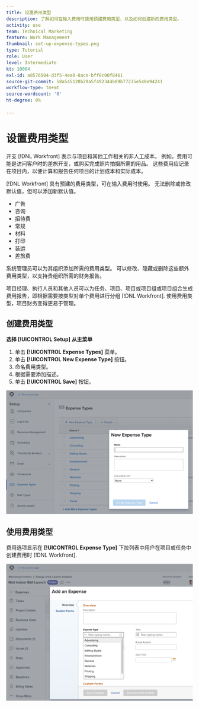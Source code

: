 ```yaml
---
title: 设置费用类型
description: 了解如何在输入费用时使用预建费用类型，以及如何创建新的费用类型。
activity: use
team: Technical Marketing
feature: Work Management
thumbnail: set-up-expense-types.png
type: Tutorial
role: User
level: Intermediate
kt: 10064
exl-id: a8576504-d3f5-4ea0-8ace-bff0c00f8461
source-git-commit: 58a545120b29a5f492344b89b77235e548e94241
workflow-type: tm+mt
source-wordcount: '0'
ht-degree: 0%

---
```


# 设置费用类型

开支 [!DNL Workfront] 表示与项目和其他工作相关的非人工成本。 例如，费用可能是访问客户时的差旅开支，或购买完成照片拍摄所需的用品。 这些费用应记录在项目内，以便计算和报告任何项目的计划成本和实际成本。

[!DNL Workfront] 具有预建的费用类型，可在输入费用时使用。 无法删除或修改默认值，但可以添加新默认值。

* 广告
* 咨询
* 招待费
* 常规
* 材料
* 打印
* 装运
* 差旅费

系统管理员可以为其组织添加所需的费用类型。 可以修改、隐藏或删除这些额外费用类型，以支持贵组织所需的财务报告。

项目经理、执行人员和其他人员可以为任务、项目、项目或项目组或项目组合生成费用报告，即根据需要按类型对单个费用进行分组 [!DNL Workfront]. 使用费用类型，项目财务变得更易于管理。

## 创建费用类型

**选择 [!UICONTROL Setup] 从主菜单**

1. 单击 **[!UICONTROL Expense Types]** 菜单。
1. 单击 **[!UICONTROL New Expense Type]** 按钮。
1. 命名费用类型。
1. 根据需要添加描述。
1. 单击 **[!UICONTROL Save]** 按钮。

![创建新 [!UICONTROL Expense Type]](assets/setting-up-finances-6.png)

## 使用费用类型

费用选项显示在 **[!UICONTROL Expense Type]** 下拉列表中用户在项目或任务中创建费用时 [!DNL Workfront].

![添加新费用的图像](assets/setting-up-finances-7.png)
